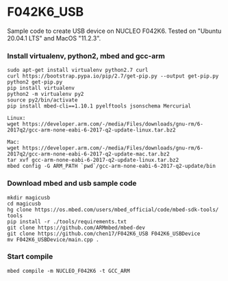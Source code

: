 # F042K6_USB
Sample code to create USB device on NUCLEO F042K6. Tested on "Ubuntu 20.04.1 LTS" and MacOS "11.2.3".

### Install virtualenv, python2, mbed and gcc-arm
```
sudo apt-get install virtualenv python2.7 curl
curl https://bootstrap.pypa.io/pip/2.7/get-pip.py --output get-pip.py
python2 get-pip.py
pip install virtualenv 
python2 -m virtualenv py2
source py2/bin/activate
pip install mbed-cli==1.10.1 pyelftools jsonschema Mercurial

Linux:
wget https://developer.arm.com/-/media/Files/downloads/gnu-rm/6-2017q2/gcc-arm-none-eabi-6-2017-q2-update-linux.tar.bz2

Mac:
wget https://developer.arm.com/-/media/Files/downloads/gnu-rm/6-2017q2/gcc-arm-none-eabi-6-2017-q2-update-mac.tar.bz2
tar xvf gcc-arm-none-eabi-6-2017-q2-update-linux.tar.bz2
mbed config -G ARM_PATH `pwd`/gcc-arm-none-eabi-6-2017-q2-update/bin
```

### Download mbed and usb sample code
```
mkdir magicusb
cd magicusb
hg clone https://os.mbed.com/users/mbed_official/code/mbed-sdk-tools/ tools
pip install -r ./tools/requirements.txt
git clone https://github.com/ARMmbed/mbed-dev
git clone https://github.com/chen17/F042K6_USB F042K6_USBDevice
mv F042K6_USBDevice/main.cpp .
```

### Start compile
```
mbed compile -m NUCLEO_F042K6 -t GCC_ARM
```
